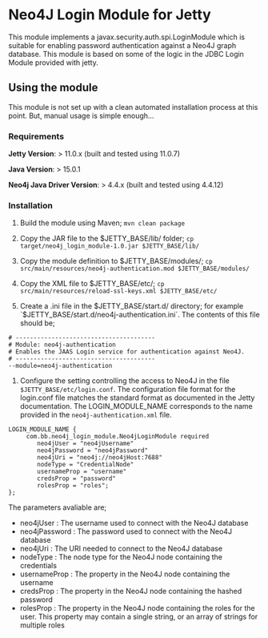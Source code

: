 # Neo4J Login Module for Jetty

This module implements a javax.security.auth.spi.LoginModule which is suitable for enabling
password authentication against a Neo4J graph database. This module is based on some of the 
logic in the JDBC Login Module provided with jetty.

## Using the module
This module is not set up with a clean automated installation process at this point.  But, manual usage is simple enough...

### Requirements
**Jetty Version**: > 11.0.x (built and tested using 11.0.7)

**Java Version**: > 15.0.1

**Neo4j Java Driver Version**: > 4.4.x (built and tested using 4.4.12)

### Installation
1. Build the module using Maven; `mvn clean package`

1. Copy the JAR file to the $JETTY_BASE/lib/ folder; `cp target/neo4j_login_module-1.0.jar $JETTY_BASE/lib/`

1. Copy the module definition to $JETTY_BASE/modules/; `cp src/main/resources/neo4j-authentication.mod $JETTY_BASE/modules/`

1. Copy the XML file to $JETTY_BASE/etc/; `cp src/main/resources/reload-ssl-keys.xml $JETTY_BASE/etc/`

1. Create a .ini file in the $JETTY_BASE/start.d/ directory; for example `$JETTY_BASE/start.d/neo4j-authentication.ini`.  The contents of this file should be;

```
# --------------------------------------- 
# Module: neo4j-authentication
# Enables the JAAS Login service for authentication against Neo4J. 
# --------------------------------------- 
--module=neo4j-authentication
```

1. Configure the setting controlling the access to Neo4J in the file `$JETTY_BASE/etc/login.conf`. The configuration file format for the login.conf file matches the standard format as documented in the Jetty documentation. The LOGIN_MODULE_NAME corresponds to the name provided in the `neo4j-authentication.xml` file. 

```
LOGIN_MODULE_NAME {
     com.bb.neo4j_login_module.Neo4jLoginModule required
        neo4jUser = "neo4jUsername"
        neo4jPassword = "neo4jPassword"
        neo4jUri = "neo4j://neo4jHost:7688"
        nodeType = "CredentialNode"
        usernameProp = "username"
        credsProp = "password"
        rolesProp = "roles";
};
```
 The parameters avaliable are;
   * neo4jUser : The username used to connect with the Neo4J database
   * neo4jPassword : The password used to connect with the Neo4J database
   * neo4jUri : The URI needed to connect to the Neo4J database
   * nodeType : The node type for the Neo4J node containing the credentials
   * usernameProp : The property in the Neo4J node containing the username
   * credsProp : The property in the Neo4J node containing the hashed password
   * rolesProp  : The property in the Neo4J node containing the roles for the user. This property may contain a single string, or an array of strings for multiple roles
   
   
